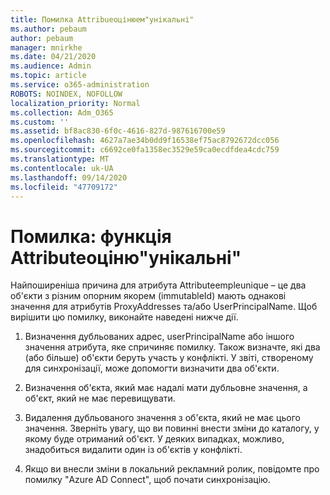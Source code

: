 ```yaml
---
title: Помилка Attribueоцінюем"унікальні"
ms.author: pebaum
author: pebaum
manager: mnirkhe
ms.date: 04/21/2020
ms.audience: Admin
ms.topic: article
ms.service: o365-administration
ROBOTS: NOINDEX, NOFOLLOW
localization_priority: Normal
ms.collection: Adm_O365
ms.custom: ''
ms.assetid: bf8ac830-6f0c-4616-827d-987616700e59
ms.openlocfilehash: 4627a7ae34b0dd9f16538ef75ac8792672dcc056
ms.sourcegitcommit: c6692ce0fa1358ec3529e59ca0ecdfdea4cdc759
ms.translationtype: MT
ms.contentlocale: uk-UA
ms.lasthandoff: 09/14/2020
ms.locfileid: "47709172"
---
```

# <a name="error-attributevaluemustbeunique"></a>Помилка: функція Attributeоціню"унікальні"

Найпоширеніша причина для атрибута Attributeempleunique – це два об'єкти з різним опорним якорем (immutableId) мають однакові значення для атрибутів ProxyAddresses та/або UserPrincipalName. Щоб вирішити цю помилку, виконайте наведені нижче дії.
  
1. Визначення дубльованих адрес, userPrincipalName або іншого значення атрибута, яке спричиняє помилку. Також визначте, які два (або більше) об'єкти беруть участь у конфлікті. У звіті, створеному для синхронізації, може допомогти визначити два об'єкти.
    
2. Визначення об'єкта, який має надалі мати дубльовне значення, а об'єкт, який не має перевищувати.
    
3. Видалення дубльованого значення з об'єкта, який не має цього значення. Зверніть увагу, що ви повинні внести зміни до каталогу, у якому буде отриманий об'єкт. У деяких випадках, можливо, знадобиться видалити один із об'єктів у конфлікті.
    
4. Якщо ви внесли зміни в локальний рекламний ролик, повідомте про помилку "Azure AD Connect", щоб почати синхронізацію.
    

